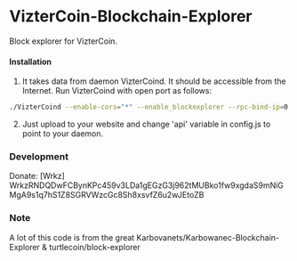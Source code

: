 # VizterCoin-Blockchain-Explorer
Block explorer for VizterCoin.

#### Installation

1) It takes data from daemon VizterCoind. It should be accessible from the Internet. Run VizterCoind with open port as follows:
```bash
./VizterCoind --enable-cors="*" --enable_blockexplorer --rpc-bind-ip=0.0.0.0 --rpc-bind-port=17856
```
2) Just upload to your website and change 'api' variable in config.js to point to your daemon.


### Development
Donate: [Wrkz] WrkzRNDQDwFCBynKPc459v3LDa1gEGzG3j962tMUBko1fw9xgdaS9mNiGMgA9s1q7hS1Z8SGRVWzcGc8Sh8xsvfZ6u2wJEtoZB

### Note

A lot of this code is from the great Karbovanets/Karbowanec-Blockchain-Explorer & turtlecoin/block-explorer
